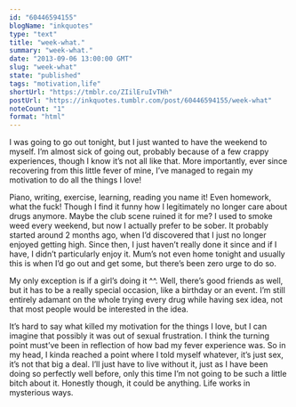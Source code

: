 ```yaml
---
id: "60446594155"
blogName: "inkquotes"
type: "text"
title: "week-what."
summary: "week-what."
date: "2013-09-06 13:00:00 GMT"
slug: "week-what"
state: "published"
tags: "motivation,life"
shortUrl: "https://tmblr.co/ZIilEruIvTHh"
postUrl: "https://inkquotes.tumblr.com/post/60446594155/week-what"
noteCount: "1"
format: "html"
---
```


I was going to go out tonight, but I just wanted to have the weekend to myself. I’m almost sick of going out, probably because of a few crappy experiences, though I know it’s not all like that. More importantly, ever since recovering from this little fever of mine, I’ve managed to regain my motivation to do all the things I love! 

Piano, writing, exercise, learning, reading you name it! Even homework, what the fuck! Though I find it funny how I legitimately no longer care about drugs anymore. Maybe the club scene ruined it for me? I used to smoke weed every weekend, but now I actually prefer to be sober. It probably started around 2 months ago, when I’d discovered that I just no longer enjoyed getting high. Since then, I just haven’t really done it since and if I have, I didn’t particularly enjoy it. Mum’s not even home tonight and usually this is when I’d go out and get some, but there’s been zero urge to do so. 

My only exception is if a girl’s doing it ^^. Well, there’s good friends as well, but it has to be a really special occasion, like a birthday or an event. I’m still entirely adamant on the whole trying every drug while having sex idea, not that most people would be interested in the idea. 

It’s hard to say what killed my motivation for the things I love, but I can imagine that possibly it was out of sexual frustration. I think the turning point must’ve been in reflection of how bad my fever experience was. So in my head, I kinda reached a point where I told myself whatever, it’s just sex, it’s not that big a deal. I’ll just have to live without it, just as I have been doing so perfectly well before, only this time I’m not going to be such a little bitch about it. Honestly though, it could be anything. Life works in mysterious ways.